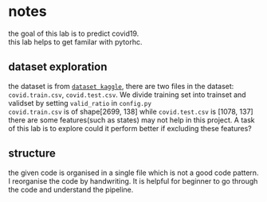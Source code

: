 # notes
the goal of this lab is to predict covid19.   
this lab helps to get familar with pytorhc.

## dataset exploration
the dataset is from [`dataset kaggle`](https://www.kaggle.com/competitions/ml2022spring-hw1/data), there are two files in the dataset: `covid.train.csv`,  `covid.test.csv`. We divide training set into trainset and validset by setting `valid_ratio` in `config.py`  
`covid.train.csv` is of shape[2699, 138] while `covid.test.csv` is [1078, 137]  
there are some features(such as states) may not help in this project. A task of this lab is to explore could it perform better if excluding these features?  

## structure
the given code is organised in a single file which is not a good code pattern. I reorganise the code by handwriting. It is helpful for beginner to go through the code and understand the pipeline.

